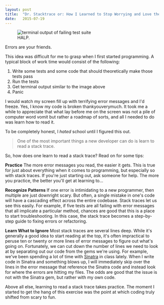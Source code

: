 ```yaml
---
layout: post
title:  "Dr. Stacktrace or: How I Learned to Stop Worrying and Love the Bomb"
date:   2015-07-19
---
```


<figure>
  <img src="../assets/failing_test.png" alt="terminal output of failing test suite">
  <figcaption>HALP.</figcaption>
</figure>

<p class="intro"><span class="dropcap">E</span>rrors are your friends.</p>

This idea was difficult for me to grasp when I first started programming. A typical block of work time would consist of the following:
1. Write some tests and some code that should theoretically make those tests pass<br>
2. Run the tests<br>
3. Get terminal output similar to the image above<br>
4. Panic

I would watch my screen fill up with terrifying error messages and I'd freeze. Yes, I know my code is broken thankyouverymuch. It took me a while to appreciate that what lay before me on the screen was not a pile of computer word vomit but rather a roadmap of sorts, and all I needed to do was learn how to read it.

To be completely honest, I *hated* school until I figured this out.

<blockquote>One of the most important things a new developer can do is learn to read a stack trace.</blockquote>

So, how does one learn to read a stack trace? Read on for some tips:

**Practice**
The more error messages you read, the easier it gets. This is true for just
about everything when it comes to programming, but especially so with stack
traces. If you're just starting out, ask someone for help. The more you
practice, the better you'll get at learning to...

**Recognize Patterns**
If one error is intimidating to a new programmer, then multiple are just
downright scary. But often, a single mistake in one's code will have a cascading
effect across the entire codebase. Stack traces let us see this easily. For
example, if five tests are all failing with error messages that all implicate a
particular method, chances are good that this is a place to start
troubleshooting. In this case, the stack trace becomes a step-by-step guide to
fixing errors or refactoring.

**Learn What to Ignore**
Most stack traces are several lines deep. While it's generally a good idea to
start reading at the top, it's often impractical to peruse ten or twenty or more lines of error messages to figure out what's going on. Fortunately, we can cut down the number of lines we need to look at by separating out our code from the gems we're using. For example, we've been spending a lot of time with [Sinatra](http://www.sinatrarb.com/) in
class lately. When I write code in Sinatra and something blows up, I will
immediately skip over the lines in the error message that reference the Sinatra
code and instead look for where the errors are hitting my files. The odds are
good that the issue is not with the Sinatra gem, but rather with my own code.

Above all else, learning to read a stack trace takes practice. The moment I
started to get the hang of this exercise was the point at which coding truly
shifted from scary to fun.
